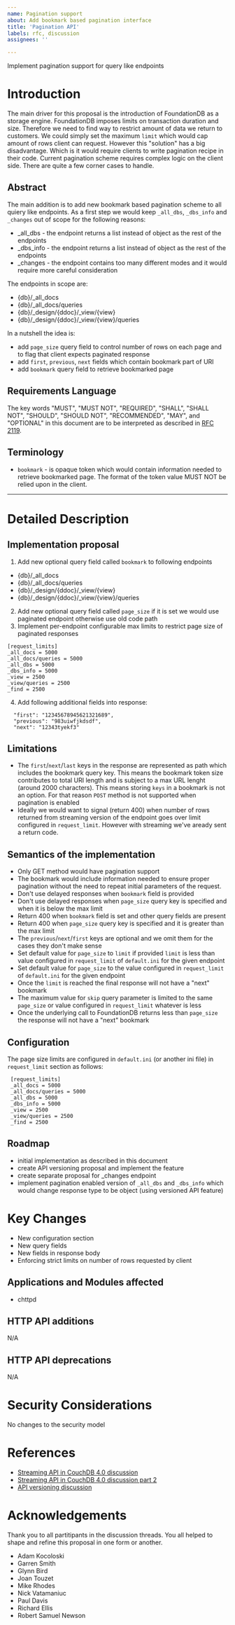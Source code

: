```yaml
---
name: Pagination support
about: Add bookmark based pagination interface
title: 'Pagination API'
labels: rfc, discussion
assignees: ''

---
```


Implement pagination support for query like endpoints

# Introduction

The main driver for this proposal is the introduction of FoundationDB as a
storage engine. FoundationDB imposes limits on transaction duration and size.
Therefore we need to find way to restrict amount of data we return to customers.
We could simply set the maximum `limit` which would cap amount of rows client can
request. However this "solution" has a big disadvantage. Which is it would require
clients to write pagination recipe in their code. Current pagination scheme
requires complex logic on the client side. There are quite a few corner cases
to handle.

## Abstract

The main addition is to add new bookmark based pagination scheme to all quiery
like endpoints. As a first step we would keep `_all_dbs`, `_dbs_info` and
`_changes` out of scope for the following reasons:
- _all_dbs - the endpoint returns a list instead of object as the rest of the endpoints
- _dbs_info - the endpoint returns a list instead of object as the rest of the endpoints
- _changes - the endpoint contains too many different modes and it would require
  more careful consideration

The endpoints in scope are:
- {db}/_all_docs
- {db}/_all_docs/queries
- {db}/_design/{ddoc}/_view/{view}
- {db}/_design/{ddoc}/_view/{view}/queries

In a nutshell the idea is:
- add `page_size` query field to control number of rows on each page and to flag
  that client expects paginated response
- add `first`, `previous`, `next` fields which contain bookmark part of URI
- add `bookmark` query field to retrieve bookmarked page


## Requirements Language

The key words "MUST", "MUST NOT", "REQUIRED", "SHALL", "SHALL NOT",
"SHOULD", "SHOULD NOT", "RECOMMENDED",  "MAY", and "OPTIONAL" in this
document are to be interpreted as described in
[RFC 2119](https://www.rfc-editor.org/rfc/rfc2119.txt).

## Terminology

- `bookmark` - is opaque token which would contain information needed to retrieve
  bookmarked page. The format of the token value MUST NOT be relied upon in the client.

---

# Detailed Description

## Implementation proposal

1) Add new optional query field called `bookmark` to following endpoints
  - {db}/_all_docs
  - {db}/_all_docs/queries
  - {db}/_design/{ddoc}/_view/{view}
  - {db}/_design/{ddoc}/_view/{view}/queries

2) Add new optional query field called `page_size` if it is set we would use
  paginated endpoint otherwise use old code path
3) Implement per-endpoint configurable max limits to restrict page size of
  paginated responses

 ```
 [request_limits]
 _all_docs = 5000
 _all_docs/queries = 5000
 _all_dbs = 5000
 _dbs_info = 5000
 _view = 2500
 _view/queries = 2500
 _find = 2500
 ```
4) Add following additional fields into response:
  ```
    "first": "12345678945621321689",
    "previous": "983uiwfjkdsdf",
    "next": "12343tyekf3"
  ```

## Limitations

- The `first`/`next`/`last` keys in the response are represented as path which
  includes the bookmark query key. This means the bookmark token size contributes
  to total URI length and is subject to a max URL lenght (around 2000 characters).
  This means storing `keys` in a bookmark is not an option. For that reason
  `POST` method is not supported when pagination is enabled
- Ideally we would want to signal (return 400) when number of rows returned from
  streaming version of the endpoint goes over limit configured in `request_limit`.
  However with streaming we've aready sent a return code.

## Semantics of the implementation

- Only GET method would have pagination support
- The bookmark would include information needed to ensure proper pagination
  without the need to repeat initial parameters of the request.
- Don't use delayed responses when `bookmark` field is provided
- Don't use delayed responses when `page_size` query key is specified and when
  it is below the max limit
- Return 400 when `bookmark` field is set and other query fields are present
- Return 400 when `page_size` query key is specified and it is greater than
  the max limit
- The `previous`/`next`/`first` keys are optional and we omit them for the cases
  they don't make sense
- Set default value for `page_size` to `limit` if provided `limit` is less than
  value configured in `request_limit` of `default.ini` for the given endpoint
- Set default value for `page_size` to the value configured in `request_limit`
  of `default.ini` for the given endpoint
- Once the `limit` is reached the final response will not have a "next" bookmark
- The maximum value for `skip` query parameter is limited to the same `page_size` or
  value configured in `request_limit` whatever is less
- Once the underlying call to FoundationDB returns less than `page_size`
  the response will not have a "next" bookmark

## Configuration

The page size limits are configured in `default.ini` (or another ini file) in
`request_limit` section as follows:

```
 [request_limits]
 _all_docs = 5000
 _all_docs/queries = 5000
 _all_dbs = 5000
 _dbs_info = 5000
 _view = 2500
 _view/queries = 2500
 _find = 2500
```

## Roadmap

- initial implementation as described in this document
- create API versioning proposal and implement the feature
- create separate proposal for _changes endpoint
- implement pagination enabled version of `_all_dbs` and `_dbs_info` which would
  change response type to be object (using versioned API feature)

# Key Changes

- New configuration section
- New query fields
- New fields in response body
- Enforcing strict limits on number of rows requested by client

## Applications and Modules affected

- chttpd

## HTTP API additions

N/A

## HTTP API deprecations

N/A

# Security Considerations

No changes to the security model

# References

- [Streaming API in CouchDB 4.0 discussion](https://lists.apache.org/thread.html/r02cee7045cac4722e1682bb69ba0ec791f5cce025597d0099fb34033%40%3Cdev.couchdb.apache.org%3E)
- [Streaming API in CouchDB 4.0 discussion part 2](https://lists.apache.org/thread.html/ra8d16937cca332207d772844d2789f932fbc4572443a354391663b9c%40%3Cdev.couchdb.apache.org%3E)
- [API versioning discussion](https://lists.apache.org/thread.html/rcc742c0fdca0363bb338b54526045720868597ea35ee6842aef174e0%40%3Cdev.couchdb.apache.org%3E)

# Acknowledgements

[TIP]:  # ( Who helped you write this RFC? )

Thank you to all partitipants in the discussion threads. You all helped to shape
and refine this proposal in one form or another.

- Adam Kocoloski
- Garren Smith
- Glynn Bird
- Joan Touzet
- Mike Rhodes
- Nick Vatamaniuc
- Paul Davis
- Richard Ellis
- Robert Samuel Newson
